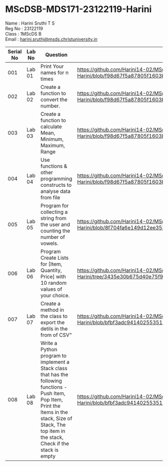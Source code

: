 # MScDSB-MDS171-23122119-Harini
Name : Harini Sruthi T S    
Reg No : 23122119  
Class : 1MScDS B   
Email : harini.sruthi@msds.christuniversity.in

| Serial No     | Lab No        | Question   | Link to The File  |
| ------------- | ------------- | --------   | ----------------  |
|  001          | Lab 01        | Print Your names for n times           |   https://github.com/Harini14-02/MScDSB-MDS171-23122119-Harini/blob/f98d67f5a87805f1603bdf74706a01f53fbd1ac0/Lab%2001.ipynb   |
|  002          | Lab 02        | Create a function to convert the number.          |  https://github.com/Harini14-02/MScDSB-MDS171-23122119-Harini/blob/f98d67f5a87805f1603bdf74706a01f53fbd1ac0/Lab%2001.ipynb |
|  003          | Lab 03        | Create a function to calculate Mean, Minimum, Maximum, Range        |https://github.com/Harini14-02/MScDSB-MDS171-23122119-Harini/blob/f98d67f5a87805f1603bdf74706a01f53fbd1ac0/Lab%2001.ipynb|
|  004          | Lab 04        | Use functions & other programming constructs to analyse data from file         | https://github.com/Harini14-02/MScDSB-MDS171-23122119-Harini/blob/f98d67f5a87805f1603bdf74706a01f53fbd1ac0/Lab%2001.ipynb  |
|  005          | Lab 05        | Program for collecting a string from the user and counting the number of vowels.         |https://github.com/Harini14-02/MScDSB-MDS171-23122119-Harini/blob/8f704fa6e149d12ee35302ed7831f255c5143c8f/Lab%2005.ipynb |
|  006          | Lab 06        | Program Create Lists for [Item, Quantity, Price] with 10 random values of your choice.         |https://github.com/Harini14-02/MScDSB-MDS171-23122119-Harini/tree/3435e30b675d40e75f93fc325607ca55e9bc4b36/Lab%2006|
|  007          | Lab 07        | Create a method in the class to export the detils in the from of CSV"         |https://github.com/Harini14-02/MScDSB-MDS171-23122119-Harini/blob/bfbf3adc9414025535183f1cbde7c12657bd211f/Lab%2007/Lab%2007.py|
|  008          | Lab 08        | Write a Python program to implement a Stack class that has the following functions -Push Item, Pop Item, Print the Items in the stack, Size of Stack, The top item in the stack, Check if the stack is empty        |https://github.com/Harini14-02/MScDSB-MDS171-23122119-Harini/blob/bfbf3adc9414025535183f1cbde7c12657bd211f/Lab%2008.ipynb|


